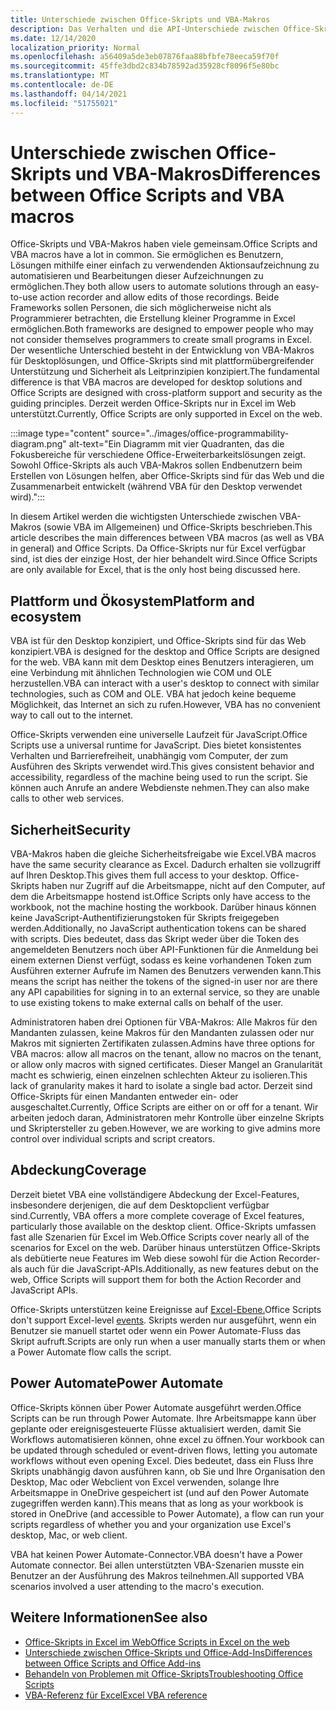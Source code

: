 ```yaml
---
title: Unterschiede zwischen Office-Skripts und VBA-Makros
description: Das Verhalten und die API-Unterschiede zwischen Office-Skripts und Excel-VBA-Makros.
ms.date: 12/14/2020
localization_priority: Normal
ms.openlocfilehash: a56409a5de3eb07876faa88bfbfe78eeca59f70f
ms.sourcegitcommit: 45ffe3dbd2c834b78592ad35928cf8096f5e80bc
ms.translationtype: MT
ms.contentlocale: de-DE
ms.lasthandoff: 04/14/2021
ms.locfileid: "51755021"
---
```

# <a name="differences-between-office-scripts-and-vba-macros"></a><span data-ttu-id="7058d-103">Unterschiede zwischen Office-Skripts und VBA-Makros</span><span class="sxs-lookup"><span data-stu-id="7058d-103">Differences between Office Scripts and VBA macros</span></span>

<span data-ttu-id="7058d-104">Office-Skripts und VBA-Makros haben viele gemeinsam.</span><span class="sxs-lookup"><span data-stu-id="7058d-104">Office Scripts and VBA macros have a lot in common.</span></span> <span data-ttu-id="7058d-105">Sie ermöglichen es Benutzern, Lösungen mithilfe einer einfach zu verwendenden Aktionsaufzeichnung zu automatisieren und Bearbeitungen dieser Aufzeichnungen zu ermöglichen.</span><span class="sxs-lookup"><span data-stu-id="7058d-105">They both allow users to automate solutions through an easy-to-use action recorder and allow edits of those recordings.</span></span> <span data-ttu-id="7058d-106">Beide Frameworks sollen Personen, die sich möglicherweise nicht als Programmierer betrachten, die Erstellung kleiner Programme in Excel ermöglichen.</span><span class="sxs-lookup"><span data-stu-id="7058d-106">Both frameworks are designed to empower people who may not consider themselves programmers to create small programs in Excel.</span></span>
<span data-ttu-id="7058d-107">Der wesentliche Unterschied besteht in der Entwicklung von VBA-Makros für Desktoplösungen, und Office-Skripts sind mit plattformübergreifender Unterstützung und Sicherheit als Leitprinzipien konzipiert.</span><span class="sxs-lookup"><span data-stu-id="7058d-107">The fundamental difference is that VBA macros are developed for desktop solutions and Office Scripts are designed with cross-platform support and security as the guiding principles.</span></span> <span data-ttu-id="7058d-108">Derzeit werden Office-Skripts nur in Excel im Web unterstützt.</span><span class="sxs-lookup"><span data-stu-id="7058d-108">Currently, Office Scripts are only supported in Excel on the web.</span></span>

:::image type="content" source="../images/office-programmability-diagram.png" alt-text="Ein Diagramm mit vier Quadranten, das die Fokusbereiche für verschiedene Office-Erweiterbarkeitslösungen zeigt. Sowohl Office-Skripts als auch VBA-Makros sollen Endbenutzern beim Erstellen von Lösungen helfen, aber Office-Skripts sind für das Web und die Zusammenarbeit entwickelt (während VBA für den Desktop verwendet wird).":::

<span data-ttu-id="7058d-110">In diesem Artikel werden die wichtigsten Unterschiede zwischen VBA-Makros (sowie VBA im Allgemeinen) und Office-Skripts beschrieben.</span><span class="sxs-lookup"><span data-stu-id="7058d-110">This article describes the main differences between VBA macros (as well as VBA in general) and Office Scripts.</span></span> <span data-ttu-id="7058d-111">Da Office-Skripts nur für Excel verfügbar sind, ist dies der einzige Host, der hier behandelt wird.</span><span class="sxs-lookup"><span data-stu-id="7058d-111">Since Office Scripts are only available for Excel, that is the only host being discussed here.</span></span>

## <a name="platform-and-ecosystem"></a><span data-ttu-id="7058d-112">Plattform und Ökosystem</span><span class="sxs-lookup"><span data-stu-id="7058d-112">Platform and ecosystem</span></span>

<span data-ttu-id="7058d-113">VBA ist für den Desktop konzipiert, und Office-Skripts sind für das Web konzipiert.</span><span class="sxs-lookup"><span data-stu-id="7058d-113">VBA is designed for the desktop and Office Scripts are designed for the web.</span></span> <span data-ttu-id="7058d-114">VBA kann mit dem Desktop eines Benutzers interagieren, um eine Verbindung mit ähnlichen Technologien wie COM und OLE herzustellen.</span><span class="sxs-lookup"><span data-stu-id="7058d-114">VBA can interact with a user's desktop to connect with similar technologies, such as COM and OLE.</span></span> <span data-ttu-id="7058d-115">VBA hat jedoch keine bequeme Möglichkeit, das Internet an sich zu rufen.</span><span class="sxs-lookup"><span data-stu-id="7058d-115">However, VBA has no convenient way to call out to the internet.</span></span>

<span data-ttu-id="7058d-116">Office-Skripts verwenden eine universelle Laufzeit für JavaScript.</span><span class="sxs-lookup"><span data-stu-id="7058d-116">Office Scripts use a universal runtime for JavaScript.</span></span> <span data-ttu-id="7058d-117">Dies bietet konsistentes Verhalten und Barrierefreiheit, unabhängig vom Computer, der zum Ausführen des Skripts verwendet wird.</span><span class="sxs-lookup"><span data-stu-id="7058d-117">This gives consistent behavior and accessibility, regardless of the machine being used to run the script.</span></span> <span data-ttu-id="7058d-118">Sie können auch Anrufe an andere Webdienste nehmen.</span><span class="sxs-lookup"><span data-stu-id="7058d-118">They can also make calls to other web services.</span></span>

## <a name="security"></a><span data-ttu-id="7058d-119">Sicherheit</span><span class="sxs-lookup"><span data-stu-id="7058d-119">Security</span></span>

<span data-ttu-id="7058d-120">VBA-Makros haben die gleiche Sicherheitsfreigabe wie Excel.</span><span class="sxs-lookup"><span data-stu-id="7058d-120">VBA macros have the same security clearance as Excel.</span></span> <span data-ttu-id="7058d-121">Dadurch erhalten sie vollzugriff auf Ihren Desktop.</span><span class="sxs-lookup"><span data-stu-id="7058d-121">This gives them full access to your desktop.</span></span> <span data-ttu-id="7058d-122">Office-Skripts haben nur Zugriff auf die Arbeitsmappe, nicht auf den Computer, auf dem die Arbeitsmappe hostend ist.</span><span class="sxs-lookup"><span data-stu-id="7058d-122">Office Scripts only have access to the workbook, not the machine hosting the workbook.</span></span> <span data-ttu-id="7058d-123">Darüber hinaus können keine JavaScript-Authentifizierungstoken für Skripts freigegeben werden.</span><span class="sxs-lookup"><span data-stu-id="7058d-123">Additionally, no JavaScript authentication tokens can be shared with scripts.</span></span> <span data-ttu-id="7058d-124">Dies bedeutet, dass das Skript weder über die Token des angemeldeten Benutzers noch über API-Funktionen für die Anmeldung bei einem externen Dienst verfügt, sodass es keine vorhandenen Token zum Ausführen externer Aufrufe im Namen des Benutzers verwenden kann.</span><span class="sxs-lookup"><span data-stu-id="7058d-124">This means the script has neither the tokens of the signed-in user nor are there any API capabilities for signing in to an external service, so they are unable to use existing tokens to make external calls on behalf of the user.</span></span>

<span data-ttu-id="7058d-125">Administratoren haben drei Optionen für VBA-Makros: Alle Makros für den Mandanten zulassen, keine Makros für den Mandanten zulassen oder nur Makros mit signierten Zertifikaten zulassen.</span><span class="sxs-lookup"><span data-stu-id="7058d-125">Admins have three options for VBA macros: allow all macros on the tenant, allow no macros on the tenant, or allow only macros with signed certificates.</span></span> <span data-ttu-id="7058d-126">Dieser Mangel an Granularität macht es schwierig, einen einzelnen schlechten Akteur zu isolieren.</span><span class="sxs-lookup"><span data-stu-id="7058d-126">This lack of granularity makes it hard to isolate a single bad actor.</span></span> <span data-ttu-id="7058d-127">Derzeit sind Office-Skripts für einen Mandanten entweder ein- oder ausgeschaltet.</span><span class="sxs-lookup"><span data-stu-id="7058d-127">Currently, Office Scripts are either on or off for a tenant.</span></span> <span data-ttu-id="7058d-128">Wir arbeiten jedoch daran, Administratoren mehr Kontrolle über einzelne Skripts und Skriptersteller zu geben.</span><span class="sxs-lookup"><span data-stu-id="7058d-128">However, we are working to give admins more control over individual scripts and script creators.</span></span>

## <a name="coverage"></a><span data-ttu-id="7058d-129">Abdeckung</span><span class="sxs-lookup"><span data-stu-id="7058d-129">Coverage</span></span>

<span data-ttu-id="7058d-130">Derzeit bietet VBA eine vollständigere Abdeckung der Excel-Features, insbesondere derjenigen, die auf dem Desktopclient verfügbar sind.</span><span class="sxs-lookup"><span data-stu-id="7058d-130">Currently, VBA offers a more complete coverage of Excel features, particularly those available on the desktop client.</span></span> <span data-ttu-id="7058d-131">Office-Skripts umfassen fast alle Szenarien für Excel im Web.</span><span class="sxs-lookup"><span data-stu-id="7058d-131">Office Scripts cover nearly all of the scenarios for Excel on the web.</span></span> <span data-ttu-id="7058d-132">Darüber hinaus unterstützen Office-Skripts als debütierte neue Features im Web diese sowohl für die Action Recorder- als auch für die JavaScript-APIs.</span><span class="sxs-lookup"><span data-stu-id="7058d-132">Additionally, as new features debut on the web, Office Scripts will support them for both the Action Recorder and JavaScript APIs.</span></span>

<span data-ttu-id="7058d-133">Office-Skripts unterstützen keine Ereignisse auf [Excel-Ebene.](/office/vba/excel/concepts/events-worksheetfunctions-shapes/using-events-with-excel-objects)</span><span class="sxs-lookup"><span data-stu-id="7058d-133">Office Scripts don't support Excel-level [events](/office/vba/excel/concepts/events-worksheetfunctions-shapes/using-events-with-excel-objects).</span></span> <span data-ttu-id="7058d-134">Skripts werden nur ausgeführt, wenn ein Benutzer sie manuell startet oder wenn ein Power Automate-Fluss das Skript aufruft.</span><span class="sxs-lookup"><span data-stu-id="7058d-134">Scripts are only run when a user manually starts them or when a Power Automate flow calls the script.</span></span>

## <a name="power-automate"></a><span data-ttu-id="7058d-135">Power Automate</span><span class="sxs-lookup"><span data-stu-id="7058d-135">Power Automate</span></span>

<span data-ttu-id="7058d-136">Office-Skripts können über Power Automate ausgeführt werden.</span><span class="sxs-lookup"><span data-stu-id="7058d-136">Office Scripts can be run through Power Automate.</span></span> <span data-ttu-id="7058d-137">Ihre Arbeitsmappe kann über geplante oder ereignisgesteuerte Flüsse aktualisiert werden, damit Sie Workflows automatisieren können, ohne excel zu öffnen.</span><span class="sxs-lookup"><span data-stu-id="7058d-137">Your workbook can be updated through scheduled or event-driven flows, letting you automate workflows without even opening Excel.</span></span> <span data-ttu-id="7058d-138">Dies bedeutet, dass ein Fluss Ihre Skripts unabhängig davon ausführen kann, ob Sie und Ihre Organisation den Desktop, Mac oder Webclient von Excel verwenden, solange Ihre Arbeitsmappe in OneDrive gespeichert ist (und auf den Power Automate zugegriffen werden kann).</span><span class="sxs-lookup"><span data-stu-id="7058d-138">This means that as long as your workbook is stored in OneDrive (and accessible to Power Automate), a flow can run your scripts regardless of whether you and your organization use Excel's desktop, Mac, or web client.</span></span>

<span data-ttu-id="7058d-139">VBA hat keinen Power Automate-Connector.</span><span class="sxs-lookup"><span data-stu-id="7058d-139">VBA doesn't have a Power Automate connector.</span></span> <span data-ttu-id="7058d-140">Bei allen unterstützten VBA-Szenarien musste ein Benutzer an der Ausführung des Makros teilnehmen.</span><span class="sxs-lookup"><span data-stu-id="7058d-140">All supported VBA scenarios involved a user attending to the macro's execution.</span></span>

## <a name="see-also"></a><span data-ttu-id="7058d-141">Weitere Informationen</span><span class="sxs-lookup"><span data-stu-id="7058d-141">See also</span></span>

- [<span data-ttu-id="7058d-142">Office-Skripts in Excel im Web</span><span class="sxs-lookup"><span data-stu-id="7058d-142">Office Scripts in Excel on the web</span></span>](../overview/excel.md)
- [<span data-ttu-id="7058d-143">Unterschiede zwischen Office-Skripts und Office-Add-Ins</span><span class="sxs-lookup"><span data-stu-id="7058d-143">Differences between Office Scripts and Office Add-ins</span></span>](add-ins-differences.md)
- [<span data-ttu-id="7058d-144">Behandeln von Problemen mit Office-Skripts</span><span class="sxs-lookup"><span data-stu-id="7058d-144">Troubleshooting Office Scripts</span></span>](../testing/troubleshooting.md)
- [<span data-ttu-id="7058d-145">VBA-Referenz für Excel</span><span class="sxs-lookup"><span data-stu-id="7058d-145">Excel VBA reference</span></span>](/office/vba/api/overview/excel)
